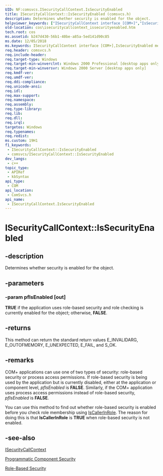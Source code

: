 ```yaml
---
UID: NF:comsvcs.ISecurityCallContext.IsSecurityEnabled
title: ISecurityCallContext::IsSecurityEnabled (comsvcs.h)
description: Determines whether security is enabled for the object.
helpviewer_keywords: ["ISecurityCallContext interface [COM+]","IsSecurityEnabled method","ISecurityCallContext.IsSecurityEnabled","ISecurityCallContext::IsSecurityEnabled","IsSecurityEnabled","IsSecurityEnabled method [COM+]","IsSecurityEnabled method [COM+]","ISecurityCallContext interface","_cos_ISecurityCallContext_IsSecurityEnabled","comsvcs/ISecurityCallContext::IsSecurityEnabled","cos.isecuritycallcontext_issecurityenabled"]
old-location: cos\isecuritycallcontext_issecurityenabled.htm
tech.root: cos
ms.assetid: b247d430-56b1-40be-a85a-5ed141d90c85
ms.date: 12/05/2018
ms.keywords: ISecurityCallContext interface [COM+],IsSecurityEnabled method, ISecurityCallContext.IsSecurityEnabled, ISecurityCallContext::IsSecurityEnabled, IsSecurityEnabled, IsSecurityEnabled method [COM+], IsSecurityEnabled method [COM+],ISecurityCallContext interface, _cos_ISecurityCallContext_IsSecurityEnabled, comsvcs/ISecurityCallContext::IsSecurityEnabled, cos.isecuritycallcontext_issecurityenabled
req.header: comsvcs.h
req.include-header: 
req.target-type: Windows
req.target-min-winverclnt: Windows 2000 Professional [desktop apps only]
req.target-min-winversvr: Windows 2000 Server [desktop apps only]
req.kmdf-ver: 
req.umdf-ver: 
req.ddi-compliance: 
req.unicode-ansi: 
req.idl: 
req.max-support: 
req.namespace: 
req.assembly: 
req.type-library: 
req.lib: 
req.dll: 
req.irql: 
targetos: Windows
req.typenames: 
req.redist: 
ms.custom: 19H1
f1_keywords:
 - ISecurityCallContext::IsSecurityEnabled
 - comsvcs/ISecurityCallContext::IsSecurityEnabled
dev_langs:
 - c++
topic_type:
 - APIRef
 - kbSyntax
api_type:
 - COM
api_location:
 - ComSvcs.h
api_name:
 - ISecurityCallContext.IsSecurityEnabled
---
```


# ISecurityCallContext::IsSecurityEnabled


## -description

Determines whether security is enabled for the object.

## -parameters

### -param pfIsEnabled [out]

<b>TRUE</b> if the application uses role-based security and role checking is currently enabled for the object; otherwise, <b>FALSE</b>.

## -returns

This method can return the standard return values E_INVALIDARG, E_OUTOFMEMORY, E_UNEXPECTED, E_FAIL, and S_OK.

## -remarks

COM+ applications can use one of two types of security: role-based security or process access permissions. If role-based security is being used by the application but is currently disabled, either at the application or component level, <i>pfIsEnabled</i> is  <b>FALSE</b>. Similarly, if the COM+ application uses process access permissions instead of role-based security, <i>pfIsEnabled</i> is <b>FALSE</b>.

You can use this method to find out whether role-based security is enabled before you check role membership using <a href="/windows/desktop/api/comsvcs/nf-comsvcs-isecuritycallcontext-iscallerinrole">IsCallerInRole</a>. The reason for doing this is that <b>IsCallerInRole</b> is <b>TRUE</b> when role-based security is not enabled.

## -see-also

<a href="/windows/desktop/api/comsvcs/nn-comsvcs-isecuritycallcontext">ISecurityCallContext</a>



<a href="/windows/desktop/cossdk/programmatic-component-security">Programmatic Component Security</a>



<a href="/windows/desktop/cossdk/role-based-security-administration">Role-Based Security</a>